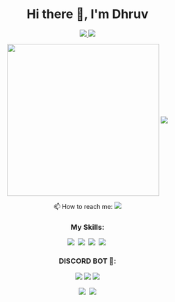 <h1 align="center">Hi there 👋, I'm Dhruv</h1>

<p align='center'>
  <a href="https://instagram.com/dhruv.jha11">
    <img src="https://img.shields.io/badge/instagram-%23E4405F.svg?&style=for-the-badge&logo=instagram&logoColor=white" />        
  </a>
  <a href="https://twitter.com/dhruv_j11">
    <img src="https://img.shields.io/badge/twitter-%231DA1F2.svg?&style=for-the-badge&logo=twitter&logoColor=white" />
  </a>
</p>          
<p align='center'>
  <img align="center" src="https://github-readme-stats.vercel.app/api?username=dhruvjha11&show_icons=true&count_private=true&theme=material-palenight" width="350"/>
  <img align="center" src="https://github-readme-stats.vercel.app/api/top-langs/?username=dhruvjha11&layout=compact&theme=material-palenight" />
</p>
         
<p align='center'>
  📫 How to reach me: <a href='mailto:developer.dhruvjha@gmail.com'><img src="https://img.shields.io/badge/gmail-D14836?&style=for-the-badge&logo=gmail&logoColor=white"></a>
</p>

<h3 align="center">My Skills:</h3>
<p align="center">  
  <!--HTML-->
  <a href="https://github.com/dhruvjha11"><img src="https://img.shields.io/badge/html5%20-%23E34F26.svg?&style=for-the-badge&logo=html5&logoColor=white"></a>&nbsp;
  <!--CSS-->
  <a href="https://github.com/dhruvjha11"><img src="https://img.shields.io/badge/css3%20-%231572B6.svg?&style=for-the-badge&logo=css3&logoColor=white"></a>&nbsp;
  <!--JavaScript-->
  <a href="https://github.com/dhruvjha11"><img src="https://img.shields.io/badge/javascript%20-%23323330.svg?&style=for-the-badge&logo=javascript&logoColor=%23F7DF1E"></a>&nbsp;
  <!--NodeJS
  <a href="https://github.com/dhruvjha11"><img src="https://img.shields.io/badge/node.js%20-%23000000.svg?&style=for-the-badge&logo=node.js&logoColor=white"></a><br>
  <!--Python-->
  <a href="https://github.com/dhruvjha11"><img src="https://img.shields.io/badge/python%20-%2314354C.svg?&style=for-the-badge&logo=python&logoColor=white"></a>&nbsp;
  <!--Django
  <a href="https://github.com/dhruvjha11"><img src="https://img.shields.io/badge/django%20-%23092E20.svg?&style=for-the-badge&logo=django&logoColor=white"></a>&nbsp;
  -->
</p>


<!--
<p align ='center'>
  Workspace 💻 :<br/>
  <a href="https://github.com/dhruvjha11"><img src="https://img.shields.io/badge/windows-0078D6?logo=windows&logoColor=white&style=for-the-badge"></a>&nbsp;
  <a href="https://github.com/dhruvjha11"><img src="https://img.shields.io/badge/amd-Ryzen%203%203200U-%23ED1C24.svg?&style=for-the-badge&logo=amd&logoColor=white"></a>&nbsp;
</p>
-->
<h3 align='center'>DISCORD BOT 🤖:</h3>
<p align='center'>
  <a href="https://discord.gg/Ed9vvZrScN"><img src="https://img.shields.io/badge/Support%20Server-7289DA?style=for-the-badge&logo=discord&logoColor=white"></a>
  <a href="https://top.gg/bot/781444535389126666"><img src="https://img.shields.io/badge/Invite%20the%20Bot-7289DA?style=for-the-badge&logo=discord&logoColor=white"></a>
  <a href="https://github.com/dhruvjha11/Brooklyn99-Bot"><img src="https://img.shields.io/badge/Source%20Code-100000?style=for-the-badge&logo=github&logoColor=white"></a>
</p>
<p align='center'>
<a href="https://github.com/dhruvjha11/Brooklyn99-Bot"><img align="center" src="https://github-readme-stats.vercel.app/api/pin/?username=dhruvjha11&repo=Brooklyn99-Bot&theme=material-palenight" /></a>&nbsp; 
<a href="https://github.com/dhruvjha11/Dertin"><img align="center" src="https://github-readme-stats.vercel.app/api/pin/?username=dhruvjha11&repo=Dertin&theme=material-palenight" /></a>
</p>

<!--
**dhruvjha11/dhruvjha11** is a ✨ _special_ ✨ repository because its `README.md` (this file) appears on your GitHub profile.

Here are some ideas to get you started:

- 🔭 I’m currently working on ...
- 🌱 I’m currently learning ...
- 👯 I’m looking to collaborate on ...
- 🤔 I’m looking for help with ...
- 💬 Ask me about ...
- 📫 How to reach me: ...
- 😄 Pronouns: ...
- ⚡ Fun fact: ...
-->
